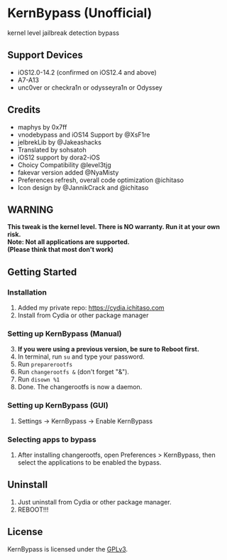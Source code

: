 # KernBypass (Unofficial)
kernel level jailbreak detection bypass

## Support Devices
- iOS12.0-14.2 (confirmed on iOS12.4 and above)
- A7-A13
- unc0ver or checkra1n or odysseyra1n or Odyssey

## Credits
- maphys by 0x7ff
- vnodebypass and iOS14 Support by @XsF1re
- jelbrekLib by @Jakeashacks
- Translated by sohsatoh
- iOS12 support by dora2-iOS
- Choicy Compatibility @level3tjg
- fakevar version added @NyaMisty
- Preferences refresh, overall code optimization @ichitaso
- Icon design by @JannikCrack and @ichitaso


## WARNING
**This tweak is the kernel level. There is NO warranty. Run it at your own risk.**  
**Note: Not all applications are supported.**  
**(Please think that most don't work)**  

## Getting Started
### Installation
1. Added my private repo: https://cydia.ichitaso.com
2. ​Install from Cydia or other package manager
### Setting up KernBypass (Manual)
3. ​**If you were using a previous version, be sure to Reboot first.**
4. In terminal, run `su` and type your password.
5. Run `preparerootfs`
6. Run `changerootfs &` (don't forget "&").
7. Run `disown %1`
8. Done. The changerootfs is now a daemon.

### Setting up KernBypass (GUI)
1. Settings -> KernBypass -> Enable KernBypass

### Selecting apps to bypass
1. After installing changerootfs, open Preferences > KernBypass, then select the applications to be enabled the bypass.

## Uninstall
1. Just uninstall from Cydia or other package manager.
2. REBOOT!!!

## License
KernBypass is licensed under the [GPLv3](LICENSE).
